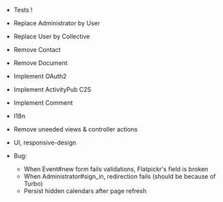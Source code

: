 - Tests !
- Replace Administrator by User
- Replace User by Collective
- Remove Contact
- Remove Document
- Implement OAuth2
- Implement ActivityPub C2S
- Implement Comment
- I18n
- Remove uneeded views & controller actions
- UI, responsive-design

- Bug:
  - When Event#new form fails validations, Flatpickr's field is broken
  - When Administrator#sign_in, redirection fails (should be because of Turbo)
  - Persist hidden calendars after page refresh
